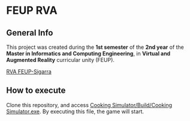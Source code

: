 # FEUP RVA

## General Info

This project was created during the **1st semester** of the **2nd year** of the **Master in Informatics and Computing Engineering**, in **Virtual and Augmented Reality** curricular unity (FEUP).

[RVA FEUP-Sigarra](https://sigarra.up.pt/feup/en/UCURR_GERAL.FICHA_UC_VIEW?pv_ocorrencia_id=501966 "Curricular Unity Homepage")

## How to execute

Clone this repository, and access [Cooking Simulator/Build/Cooking Simulator.exe](Cooking%20Simultator/Build/Cooking%20Simulator.exe). By executing this file, the game will start.